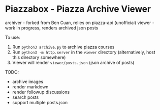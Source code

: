 # Piazzabox - Piazza Archive Viewer

archiver - forked from Ben Cuan, relies on piazza-api (unofficial)
viewer - work in progress, renders archived json posts

To use:

1. Run `python3 archive.py` to archive piazza courses
2. Run `python3 -m http.server` in the `viewer` directory (alternatively, host
this directory somewhere)
3. Viewer will render `viewer/posts.json` (json archive of posts)

TODO:
- archive images
- render markdown
- render followup discussions
- search posts
- support multiple posts.json
